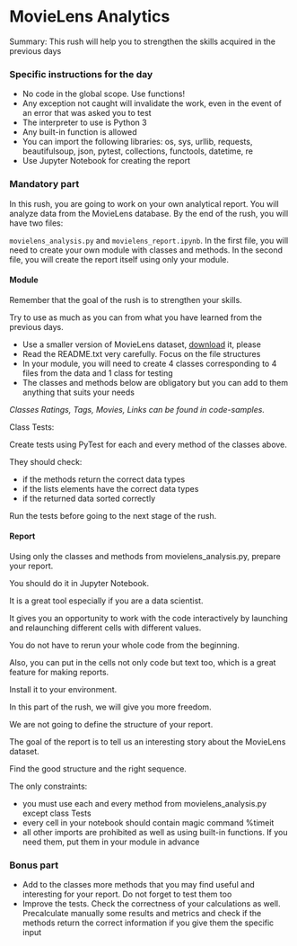 # MovieLens Analytics

Summary: This rush will help you to strengthen the skills acquired in the previous days


### Specific instructions for the day

* No code in the global scope. Use functions!
* Any exception not caught will invalidate the work, even in the event of an error
that was asked you to test
* The interpreter to use is Python 3
* Any built-in function is allowed
* You can import the following libraries: os, sys, urllib, requests, beautifulsoup, json,
pytest, collections, functools, datetime, re
* Use Jupyter Notebook for creating the report


### Mandatory part

In this rush, you are going to work on your own analytical report. You will
analyze data from the MovieLens database. By the end of the rush, you will
have two files:

```movielens_analysis.py``` and ```movielens_report.ipynb```. In the first file, you will
need to create your own module with classes and methods. In the second file,
you will create the report itself using only your module.

#### Module

Remember that the goal of the rush is to strengthen your skills.

Try to use as much as you can from what you have learned from the previous days.

* Use a smaller version of MovieLens dataset, [download](https://drive.google.com/file/d/1CwC887F6FMneXea2yCpDrlrf47Em664u/view?usp=sharing) it, please
* Read the README.txt very carefully. Focus on the file structures
* In your module, you will need to create 4 classes corresponding to 4 files from the
data and 1 class for testing
* The classes and methods below are obligatory but you can add to them anything
that suits your needs 

*Classes Ratings, Tags, Movies, Links can be found in code-samples.*

Class Tests:

Create tests using PyTest for each and every method of the classes above.

They should check:

* if the methods return the correct data types
* if the lists elements have the correct data types
* if the returned data sorted correctly

Run the tests before going to the next stage of the rush.

#### Report

Using only the classes and methods from movielens_analysis.py,
prepare your report.

You should do it in Jupyter Notebook.

It is a great tool especially if you are a data scientist.

It gives you an opportunity to work with the code interactively
by launching and relaunching different cells with different values.

You do not have to rerun your whole code from the beginning.

Also, you can put in the cells not only code but text too,
which is a great feature for making reports.

Install it to your environment.


In this part of the rush, we will give you more freedom.

We are not going to define the structure of your report.

The goal of the report is to tell us an interesting story
about the MovieLens dataset.

Find the good structure and the right sequence.

The only constraints:

* you must use each and every method from movielens_analysis.py except class Tests
* every cell in your notebook should contain magic command %timeit
* all other imports are prohibited as well as using built-in functions. If you need
them, put them in your module in advance


### Bonus part

* Add to the classes more methods that you may find useful and interesting for your
report. Do not forget to test them too
* Improve the tests. Check the correctness of your calculations as well. Precalculate
manually some results and metrics and check if the methods return the correct
information if you give them the specific input


